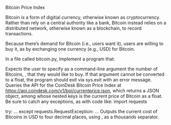 Bitcoin Price Index

Bitcoin is a form of digitial currency, otherwise known as cryptocurrency. Rather than rely on a central authority like a bank, Bitcoin instead relies on a distributed network, otherwise known as a blockchain, to record transactions.

Because there’s demand for Bitcoin (i.e., users want it), users are willing to buy it, as by exchanging one currency (e.g., USD) for Bitcoin.

In a file called bitcoin.py, implement a program that:

Expects the user to specify as a command-line argument the number of Bitcoins, , that they would like to buy. If that argument cannot be converted to a float, the program should exit via sys.exit with an error message.
Queries the API for the CoinDesk Bitcoin Price Index at https://api.coindesk.com/v1/bpi/currentprice.json, which returns a JSON object, among whose nested keys is the current price of Bitcoin as a float. Be sure to catch any exceptions, as with code like:
import requests

try:
    ...
except requests.RequestException:
    ...
Outputs the current cost of  Bitcoins in USD to four decimal places, using , as a thousands separator.
